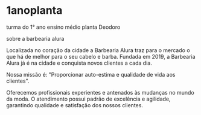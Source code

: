 # 1anoplanta
turma do 1° ano ensino médio planta Deodoro 

<!DOCTYPE html>
<html lang="pr">
<head>
    <meta charset="UTF-8">
    <meta name="viewport" content="width=device-width, initial-scale=1.0">
    <title>Sobre a Barbearia Alura</title>
</head>
<body>
  <img src 'logo.png'alt'logo
<th>sobre a barbearia alura</th>
<P>Localizada no coração da cidade a Barbearia Alura traz para o mercado o que há de melhor para o seu cabelo e barba. Fundada em 2019,
a Barbearia Alura já é na cidade e conquista novos clientes a cada dia.<p>
<p>Nossa missão é: "Proporcionar auto-estima e qualidade de vida aos clientes".<p>
<p>Oferecemos profissionais experientes e antenados às mudanças no mundo da moda. O atendimento possui padrão de excelência e agilidade,
garantindo qualidade e satisfação dos nossos clientes.<p>


</body>

</html>